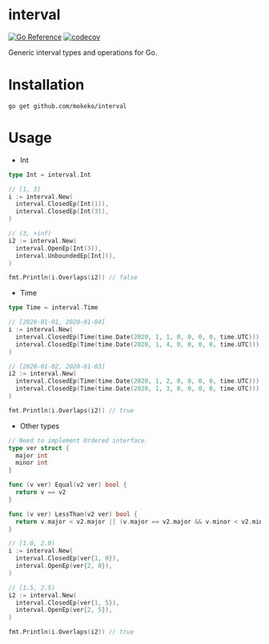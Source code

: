 # interval

[![Go Reference](https://pkg.go.dev/badge/github.com/mokeko/interval.svg)](https://pkg.go.dev/github.com/mokeko/interval)
[![codecov](https://codecov.io/gh/mokeko/interval/branch/main/graph/badge.svg?token=G8EH1PG5V4)](https://codecov.io/gh/mokeko/interval)

Generic interval types and operations for Go.

# Installation

`go get github.com/mokeko/interval`

# Usage

- Int

```go
type Int = interval.Int

// [1, 3]
i := interval.New(
  interval.ClosedEp(Int(1)),
  interval.ClosedEp(Int(3)),
)

// (3, +inf)
i2 := interval.New(
  interval.OpenEp(Int(3)),
  interval.UnboundedEp[Int](),
)

fmt.Println(i.Overlaps(i2)) // false
```
- Time
```go
type Time = interval.Time

// [2020-01-01, 2020-01-04]
i := interval.New(
  interval.ClosedEp(Time(time.Date(2020, 1, 1, 0, 0, 0, 0, time.UTC))),
  interval.ClosedEp(Time(time.Date(2020, 1, 4, 0, 0, 0, 0, time.UTC))),
)

// [2020-01-02, 2020-01-03]
i2 := interval.New(
  interval.ClosedEp(Time(time.Date(2020, 1, 2, 0, 0, 0, 0, time.UTC))),
  interval.ClosedEp(Time(time.Date(2020, 1, 3, 0, 0, 0, 0, time.UTC))),
)

fmt.Println(i.Overlaps(i2)) // true
```
- Other types
```go
// Need to implement Ordered interface.
type ver struct {
  major int
  minor int
}

func (v ver) Equal(v2 ver) bool {
  return v == v2
}

func (v ver) LessThan(v2 ver) bool {
  return v.major < v2.major || (v.major == v2.major && v.minor < v2.minor)
}
```
```go
// [1.0, 2.0)
i := interval.New(
  interval.ClosedEp(ver{1, 0}),
  interval.OpenEp(ver{2, 0}),
)

// [1.5, 2.5)
i2 := interval.New(
  interval.ClosedEp(ver{1, 5}),
  interval.OpenEp(ver{2, 5}),
)

fmt.Println(i.Overlaps(i2)) // true
```
